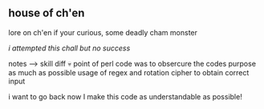 ## house of ch'en ##

lore on ch'en if your curious, some deadly cham monster

*i attempted this chall but no success*

notes --> skill diff 💀
point of perl code was to obsercure the codes purpose as much as possible
usage of regex and rotation cipher to obtain correct input

i want to go back now I make this code as understandable as possible!


